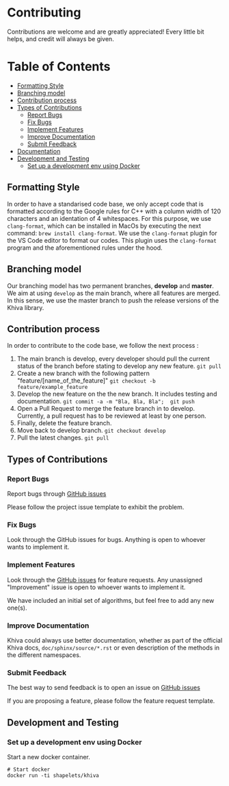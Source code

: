 # Contributing

Contributions are welcome and are greatly appreciated! Every
little bit helps, and credit will always be given.


# Table of Contents
  * [Formatting Style](#formatting-style)
  * [Branching model](#branching-model)
  * [Contribution process](#contribution-process)
  * [Types of Contributions](#types-of-contributions)
      - [Report Bugs](#report-bugs)
      - [Fix Bugs](#fix-bugs)
      - [Implement Features](#implement-features)
      - [Improve Documentation](#improve-documentation)
      - [Submit Feedback](#submit-feedback)
  * [Documentation](#documentation)
  * [Development and Testing](#development-and-testing)
      - [Set up a development env using Docker](#set-up-a-development-env-using-docker)

## Formatting Style

In order to have a standarised code base, we only accept code that is formatted according to the Google rules for C++ with a column width of 120 characters and an identation of 4 whitespaces. For this purpose, we use `clang-format`, which can be installed in MacOs by executing the next command: `brew install clang-format`.
We use the `clang-format` plugin for the VS Code editor to format our codes. This plugin uses the `clang-format` program and the aforementioned rules under the hood.

## Branching model

Our branching model has two permanent branches, **develop** and **master**. We aim at using `develop` as the main branch, where all features are merged. In this sense, we use the master branch to push the release versions of the Khiva library.

## Contribution process

In order to contribute to the code base, we follow the next process :
1. The main branch is develop, every developer should pull the current status of the branch before stating to develop any new feature.
`git pull`
1. Create a new branch with the following pattern "feature/[name_of_the_feature]"
`git checkout -b feature/example_feature`
3. Develop the new feature on the the new branch. It includes testing and documentation.
`git commit -a -m "Bla, Bla, Bla";  git push`
4. Open a Pull Request to merge the feature branch in to develop. Currently, a pull request has to be reviewed at least by one person.
5. Finally, delete the feature branch.
6. Move back to develop branch.
`git checkout develop`
7. Pull the latest changes.
`git pull`

## Types of Contributions

### Report Bugs

Report bugs through [GitHub issues](https://github.com/shapelets/khiva/issues)

Please follow the project issue template to exhibit the problem.

### Fix Bugs

Look through the GitHub issues for bugs. Anything is open to whoever wants to implement it.

### Implement Features

Look through the [GitHub issues](https://github.com/shapelets/khiva/issues) for feature requests. Any unassigned "Improvement" issue is open to whoever wants to implement it.

We have included an initial set of algorithms, but feel free to add any new one(s).

### Improve Documentation

Khiva could always use better documentation, whether as part of the official Khiva docs,
`doc/sphinx/source/*.rst` or even description of the methods in the different namespaces.

### Submit Feedback

The best way to send feedback is to open an issue on [GitHub issues](https://github.com/shapelets/khiva/issues)

If you are proposing a feature, please follow the feature request template.

## Development and Testing

### Set up a development env using Docker

Start a new docker container.

```
# Start docker
docker run -ti shapelets/khiva 
```